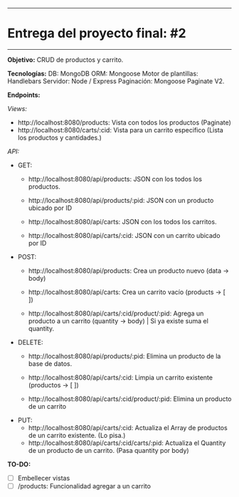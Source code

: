 ********
# Entrega del proyecto final: #2
********
**Objetivo:** CRUD de productos y carrito. 

**Tecnologías:** 
DB: MongoDB
ORM: Mongoose
Motor de plantillas: Handlebars
Servidor: Node / Express
Paginación: Mongoose Paginate V2.

**Endpoints:**

*Views:*
* http://localhost:8080/products: Vista con todos los productos (Paginate)
* http://localhost:8080/carts/:cid: Vista para un carrito especifico (Lista los productos y cantidades.)

*API:*
* GET:
	* http://localhost:8080/api/products: JSON con los todos los productos.
	* http://localhost:8080/api/products/:pid: JSON con un producto ubicado por ID

	* http://localhost:8080/api/carts: JSON con los todos los carritos.
	* http://localhost:8080/api/carts/:cid: JSON con un carrito ubicado por ID
* POST:
	* http://localhost:8080/api/products: Crea un producto nuevo (data -> body)
	
	* http://localhost:8080/api/carts: Crea un carrito vacío (products -> [ ])
	* http://localhost:8080/api/carts/:cid/product/:pid: Agrega un producto a un carrito (quantity -> body) | Si ya existe suma el quantity.
* DELETE:
	* http://localhost:8080/api/products/:pid: Elimina un producto de la base de datos.
	
	* http://localhost:8080/api/carts/:cid: Limpia un carrito existente (productos -> [ ])
	* http://localhost:8080/api/carts/:cid/product/:pid: Elimina un producto de un carrito
* PUT:
	* http://localhost:8080/api/carts/:cid: Actualiza el Array de productos de un carrito existente. (Lo pisa.)
	* http://localhost:8080/api/carts/:cid/carts/:pid: Actualiza el Quantity de un producto de un carrito. (Pasa quantity por body)

**TO-DO:**
- [ ] Embellecer vistas
- [ ] /products: Funcionalidad agregar a un carrito
